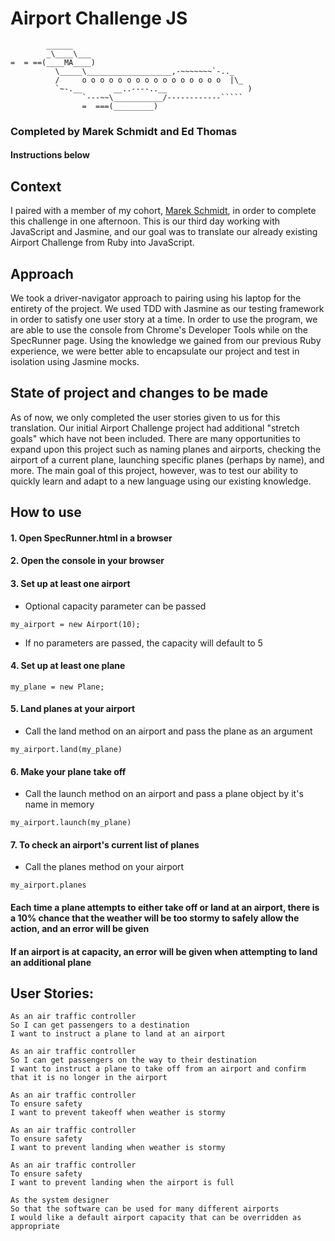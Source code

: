 # Airport Challenge JS

```
        ______
        _\____\___
=  = ==(____MA____)
          \_____\___________________,-~~~~~~~`-.._
          /     o o o o o o o o o o o o o o o o  |\_
          `~-.__       __..----..__                  )
                `---~~\___________/------------`````
                =  ===(_________)

```

### Completed by Marek Schmidt and Ed Thomas
#### Instructions below

## Context
I paired with a member of my cohort, [Marek Schmidt](https://github.com/Mschmidt19/), in order to complete this challenge in one afternoon. This is our third day working with JavaScript and Jasmine, and our goal was to translate our already existing Airport Challenge from Ruby into JavaScript.

## Approach
We took a driver-navigator approach to pairing using his laptop for the entirety of the project. We used TDD with Jasmine as our testing framework in order to satisfy one user story at a time. In order to use the program, we are able to use the console from Chrome's Developer Tools while on the SpecRunner page. Using the knowledge we gained from our previous Ruby experience, we were better able to encapsulate our project and test in isolation using Jasmine mocks.

## State of project and changes to be made
As of now, we only completed the user stories given to us for this translation. Our initial Airport Challenge project had additional "stretch goals" which have not been included. There are many opportunities to expand upon this project such as naming planes and airports, checking the airport of a current plane, launching specific planes (perhaps by name), and more. The main goal of this project, however, was to test our ability to quickly learn and adapt to a new language using our existing knowledge.

## How to use

#### 1. Open SpecRunner.html in a browser

#### 2. Open the console in your browser

#### 3. Set up at least one airport  
  * Optional capacity parameter can be passed
  ```
  my_airport = new Airport(10);
  ```  
  * If no parameters are passed, the capacity will default to 5


#### 4. Set up at least one plane
  ```
  my_plane = new Plane;
  ```  

#### 5. Land planes at your airport  
  * Call the land method on an airport and pass the plane as an argument
  ```
  my_airport.land(my_plane)
  ```

#### 6. Make your plane take off  
  * Call the launch method on an airport and pass a plane object by it's name in memory
  ```
  my_airport.launch(my_plane)
  ```

#### 7. To check an airport's current list of planes  
  * Call the planes method on your airport
  ```
  my_airport.planes
  ```  

#### Each time a plane attempts to either take off or land at an airport, there is a 10% chance that the weather will be too stormy to safely allow the action, and an error will be given

#### If an airport is at capacity, an error will be given when attempting to land an additional plane

## User Stories:
```
As an air traffic controller
So I can get passengers to a destination
I want to instruct a plane to land at an airport
```
```
As an air traffic controller
So I can get passengers on the way to their destination
I want to instruct a plane to take off from an airport and confirm that it is no longer in the airport
```
```
As an air traffic controller
To ensure safety
I want to prevent takeoff when weather is stormy
```
```
As an air traffic controller
To ensure safety
I want to prevent landing when weather is stormy
```
```
As an air traffic controller
To ensure safety
I want to prevent landing when the airport is full
```
```
As the system designer
So that the software can be used for many different airports
I would like a default airport capacity that can be overridden as appropriate
```
